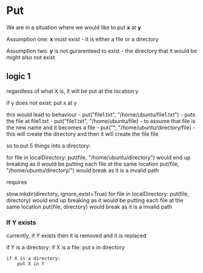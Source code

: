# Put

We are in a situation where we would like to put **x** at **y**

Assumption one: **x** must exist - it is either a file or a directory

Assumption two: **y** is not gurarenteed to exist - the directory that it would be might also not exist

## logic 1

regardless of what X is, it will be put at the location y


if y does not exist:
    put x at y

this would lead to behaviour
    - put("file1.txt", "/home/ubuntu/file1.txt") - puts the file at file1.txt
    - put("file1.txt", "/home/ubuntu/file) - to assume that file is the new name and it becomes a file
    - put("", "/home/ubuntu/directory/file) - this will create the directory and then it will create the file file

so to put 5 things into a directory:

for file in localDirectory:
    put(file, "/home/ubuntu/directory") would end up breaking as it would be putting each file at the same location
    put(file, "/home/ubuntu/directory/") would break as it is a invalid path

requires

stow.mkdir(directory, ignore_exist=True)
for file in localDirectory:
    put(file, directory) would end up breaking as it would be putting each file at the same location
    put(file, directory) would break as it is a invalid path



### If Y exists

currently, if Y exists then it is removed and it is replaced

if Y is a directory:
    if X is a file:
        put x in directory

    if X is a directory:
        put X in Y

